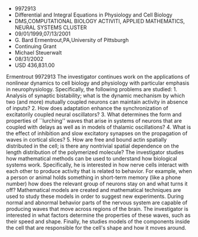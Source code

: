 
* 9972913
* Differential and Integral Equations in Physiology and Cell Biology
* DMS,COMPUTATIONAL BIOLOGY ACTIVITI, APPLIED MATHEMATICS, NEURAL SYSTEMS CLUSTER
* 09/01/1999,07/13/2001
* G. Bard Ermentrout,PA,University of Pittsburgh
* Continuing Grant
* Michael Steuerwalt
* 08/31/2002
* USD 436,831.00

Ermentrout 9972913 The investigator continues work on the applications of
nonlinear dynamics to cell biology and physiology with particular emphasis in
neurophysiology. Specifically, the following problems are studied: 1. Analysis
of synaptic bistability; what is the dynamic mechanism by which two (and more)
mutually coupled neurons can maintain activity in absence of inputs? 2. How does
adaptation enhance the synchronization of excitatorily coupled neural
oscillators? 3. What determines the form and properties of ``lurching'' waves
that arise in systems of neurons that are coupled with delays as well as in
models of thalamic oscillations? 4. What is the effect of inhibition and slow
excitatory synapses on the propagation of waves in cortical slices? 5. How are
free and bound actin spatially distributed in the cell; is there any nontrivial
spatial dependence on the length distribution of the polymerized molecule? The
investigator studies how mathematical methods can be used to understand how
biological systems work. Specifically, he is interested in how nerve cells
interact with each other to produce activity that is related to behavior. For
example, when a person or animal holds something in short-term memory (like a
phone number) how does the relevant group of neurons stay on and what turns it
off? Mathematical models are created and mathematical techniques are used to
study these models in order to suggest new experiments. During normal and
abnormal behavior parts of the nervous system are capable of producing waves
that move across regions of the brain. The investigator is interested in what
factors determine the properties of these waves, such as their speed and shape.
Finally, he studies models of the components inside the cell that are
responsible for the cell's shape and how it moves around.


